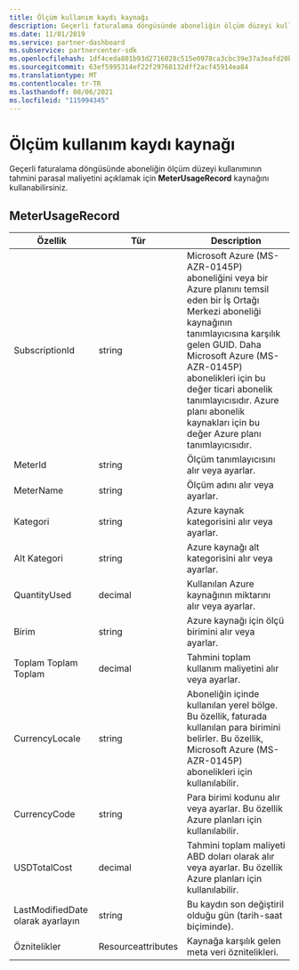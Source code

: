 ```yaml
---
title: Ölçüm kullanım kaydı kaynağı
description: Geçerli faturalama döngüsünde aboneliğin ölçüm düzeyi kullanımının tahmini parasal maliyetini açıklamak için MeterUsageRecord kaynağını kullanabilirsiniz.
ms.date: 11/01/2019
ms.service: partner-dashboard
ms.subservice: partnercenter-sdk
ms.openlocfilehash: 1df4ceda801b93d2716028c515e0978ca3cbc39e37a3eafd20b8123cf81d795b
ms.sourcegitcommit: 63ef5995314ef22f29768132dff2acf45914ea84
ms.translationtype: MT
ms.contentlocale: tr-TR
ms.lasthandoff: 08/06/2021
ms.locfileid: "115994345"
---
```

# <a name="meter-usage-record-resource"></a>Ölçüm kullanım kaydı kaynağı

Geçerli faturalama döngüsünde aboneliğin ölçüm düzeyi kullanımının tahmini parasal maliyetini açıklamak için **MeterUsageRecord** kaynağını kullanabilirsiniz.

## <a name="meterusagerecord"></a>MeterUsageRecord

| Özellik         | Tür               | Description                                                                                                                                                                                                                                                                                                                                                                                         |
|------------------|--------------------|-----------------------------------------------------------------------------------------------------------------------------------------------------------------------------------------------------------------------------------------------------------------------------------------------------------------------------------------------------------------------------------------------------|
| SubscriptionId   | string             | Microsoft Azure (MS-AZR-0145P) aboneliğini veya bir Azure planını temsil eden bir İş Ortağı Merkezi aboneliği kaynağının tanımlayıcısına karşılık gelen GUID. [](subscription-resources.md#subscription) Daha Microsoft Azure (MS-AZR-0145P) abonelikleri için bu değer ticari abonelik tanımlayıcısıdır. Azure planı abonelik kaynakları için bu değer Azure planı tanımlayıcısıdır. |
| MeterId          | string             | Ölçüm tanımlayıcısını alır veya ayarlar.                                                                                                                                                                                                                                                                                                                                                                  |
| MeterName        | string             | Ölçüm adını alır veya ayarlar.                                                                                                                                                                                                                                                                                                                                                                        |
| Kategori         | string             | Azure kaynak kategorisini alır veya ayarlar.                                                                                                                                                                                                                                                                                                                                                           |
| Alt Kategori      | string             | Azure kaynağı alt kategorisini alır veya ayarlar.                                                                                                                                                                                                                                                                                                                                                       |
| QuantityUsed     | decimal            | Kullanılan Azure kaynağının miktarını alır veya ayarlar.                                                                                                                                                                                                                                                                                                                                               |
| Birim             | string             | Azure kaynağı için ölçü birimini alır veya ayarlar.                                                                                                                                                                                                                                                                                                                                            |
| Toplam Toplam Toplam        | decimal            | Tahmini toplam kullanım maliyetini alır veya ayarlar.                                                                                                                                                                                                                                                                                                                                                     |
| CurrencyLocale   | string             | Aboneliğin içinde kullanılan yerel bölge. Bu özellik, faturada kullanılan para birimini belirler. Bu özellik, Microsoft Azure (MS-AZR-0145P) abonelikleri için kullanılabilir.                                                                                                                                                                                                      |
| CurrencyCode     | string             | Para birimi kodunu alır veya ayarlar. Bu özellik Azure planları için kullanılabilir.                                                                                                                                                                                                                                                                                                                         |
| USDTotalCost     | decimal            | Tahmini toplam maliyeti ABD doları olarak alır veya ayarlar. Bu özellik Azure planları için kullanılabilir.                                                                                                                                                                                                                                                                                                           |
| LastModifiedDate olarak ayarlayın | string             | Bu kaydın son değiştiril olduğu gün (tarih-saat biçiminde).                                                                                                                                                                                                                                                                                                                                   |
| Öznitelikler       | Resourceattributes | Kaynağa karşılık gelen meta veri öznitelikleri.                                                                                                                                                                                                                                                                                                                                              |
